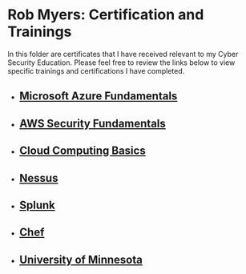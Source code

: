 # Rob Myers: Certification and Trainings

In this folder are certificates that I have received relevant to my Cyber Security Education. Please feel free to review the links below to view specific trainings and certifications I have completed. 

* ## [Microsoft Azure Fundamentals](IMAGE/1.md) 

* ## [AWS Security Fundamentals](IMAGE/2.md) 

* ## [Cloud Computing Basics](IMAGE/3.md) 
 
* ## [Nessus](IMAGE/5.md) 

* ## [Splunk](IMAGE/6.md) 

* ## [Chef](IMAGE/4.md) 

* ## [University of Minnesota](IMAGE/University_of_Minnesota/cybersecurity-boot-camp.png)










